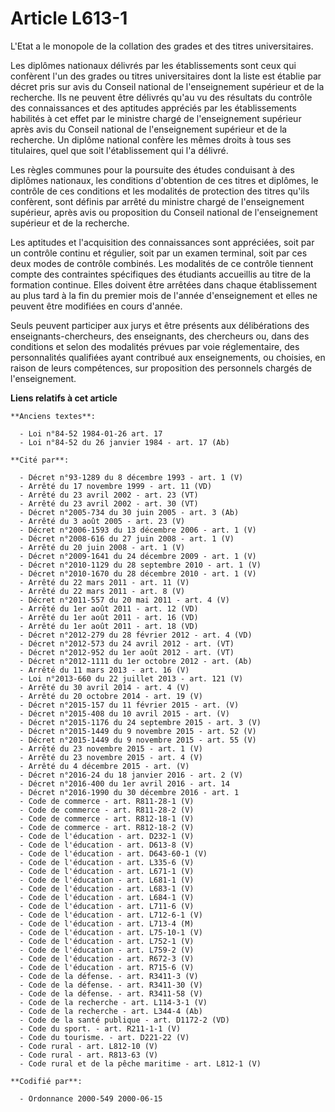 # Article L613-1

L'Etat a le monopole de la collation des grades et des titres universitaires.

Les diplômes nationaux délivrés par les établissements sont ceux qui confèrent l'un des grades ou titres universitaires dont
la liste est établie par décret pris sur avis du Conseil national de l'enseignement supérieur et de la recherche. Ils ne
peuvent être délivrés qu'au vu des résultats du contrôle des connaissances et des aptitudes appréciés par les établissements
habilités à cet effet par le ministre chargé de l'enseignement supérieur après avis du Conseil national de l'enseignement
supérieur et de la recherche. Un diplôme national confère les mêmes droits à tous ses titulaires, quel que soit
l'établissement qui l'a délivré.

Les règles communes pour la poursuite des études conduisant à des diplômes nationaux, les conditions d'obtention de ces
titres et diplômes, le contrôle de ces conditions et les modalités de protection des titres qu'ils confèrent, sont définis
par arrêté du ministre chargé de l'enseignement supérieur, après avis ou proposition du Conseil national de l'enseignement
supérieur et de la recherche.

Les aptitudes et l'acquisition des connaissances sont appréciées, soit par un contrôle continu et régulier, soit par un
examen terminal, soit par ces deux modes de contrôle combinés. Les modalités de ce contrôle tiennent compte des contraintes
spécifiques des étudiants accueillis au titre de la formation continue. Elles doivent être arrêtées dans chaque établissement
au plus tard à la fin du premier mois de l'année d'enseignement et elles ne peuvent être modifiées en cours d'année.

Seuls peuvent participer aux jurys et être présents aux délibérations des enseignants-chercheurs, des enseignants, des
chercheurs ou, dans des conditions et selon des modalités prévues par voie réglementaire, des personnalités qualifiées ayant
contribué aux enseignements, ou choisies, en raison de leurs compétences, sur proposition des personnels chargés de
l'enseignement.

**Liens relatifs à cet article**

	**Anciens textes**:

	  - Loi n°84-52 1984-01-26 art. 17
	  - Loi n°84-52 du 26 janvier 1984 - art. 17 (Ab)

	**Cité par**:

	  - Décret n°93-1289 du 8 décembre 1993 - art. 1 (V)
	  - Arrêté du 17 novembre 1999 - art. 11 (VD)
	  - Arrêté du 23 avril 2002 - art. 23 (VT)
	  - Arrêté du 23 avril 2002 - art. 30 (VT)
	  - Décret n°2005-734 du 30 juin 2005 - art. 3 (Ab)
	  - Arrêté du 3 août 2005 - art. 23 (V)
	  - Décret n°2006-1593 du 13 décembre 2006 - art. 1 (V)
	  - Décret n°2008-616 du 27 juin 2008 - art. 1 (V)
	  - Arrêté du 20 juin 2008 - art. 1 (V)
	  - Décret n°2009-1641 du 24 décembre 2009 - art. 1 (V)
	  - Décret n°2010-1129 du 28 septembre 2010 - art. 1 (V)
	  - Décret n°2010-1670 du 28 décembre 2010 - art. 1 (V)
	  - Arrêté du 22 mars 2011 - art. 11 (V)
	  - Arrêté du 22 mars 2011 - art. 8 (V)
	  - Décret n°2011-557 du 20 mai 2011 - art. 4 (V)
	  - Arrêté du 1er août 2011 - art. 12 (VD)
	  - Arrêté du 1er août 2011 - art. 16 (VD)
	  - Arrêté du 1er août 2011 - art. 18 (VD)
	  - Décret n°2012-279 du 28 février 2012 - art. 4 (VD)
	  - Décret n°2012-573 du 24 avril 2012 - art. (VT)
	  - Décret n°2012-952 du 1er août 2012 - art. (VT)
	  - Décret n°2012-1111 du 1er octobre 2012 - art. (Ab)
	  - Arrêté du 11 mars 2013 - art. 16 (V)
	  - Loi n°2013-660 du 22 juillet 2013 - art. 121 (V)
	  - Arrêté du 30 avril 2014 - art. 4 (V)
	  - Arrêté du 20 octobre 2014 - art. 19 (V)
	  - Décret n°2015-157 du 11 février 2015 - art. (V)
	  - Décret n°2015-408 du 10 avril 2015 - art. (V)
	  - Décret n°2015-1176 du 24 septembre 2015 - art. 3 (V)
	  - Décret n°2015-1449 du 9 novembre 2015 - art. 52 (V)
	  - Décret n°2015-1449 du 9 novembre 2015 - art. 55 (V)
	  - Arrêté du 23 novembre 2015 - art. 1 (V)
	  - Arrêté du 23 novembre 2015 - art. 4 (V)
	  - Arrêté du 4 décembre 2015 - art. (V)
	  - Décret n°2016-24 du 18 janvier 2016 - art. 2 (V)
	  - Décret n°2016-400 du 1er avril 2016 - art. 14
	  - Décret n°2016-1990 du 30 décembre 2016 - art. 1
	  - Code de commerce - art. R811-28-1 (V)
	  - Code de commerce - art. R811-28-2 (V)
	  - Code de commerce - art. R812-18-1 (V)
	  - Code de commerce - art. R812-18-2 (V)
	  - Code de l'éducation - art. D232-1 (V)
	  - Code de l'éducation - art. D613-8 (V)
	  - Code de l'éducation - art. D643-60-1 (V)
	  - Code de l'éducation - art. L335-6 (V)
	  - Code de l'éducation - art. L671-1 (V)
	  - Code de l'éducation - art. L681-1 (V)
	  - Code de l'éducation - art. L683-1 (V)
	  - Code de l'éducation - art. L684-1 (V)
	  - Code de l'éducation - art. L711-6 (V)
	  - Code de l'éducation - art. L712-6-1 (V)
	  - Code de l'éducation - art. L713-4 (M)
	  - Code de l'éducation - art. L75-10-1 (V)
	  - Code de l'éducation - art. L752-1 (V)
	  - Code de l'éducation - art. L759-2 (V)
	  - Code de l'éducation - art. R672-3 (V)
	  - Code de l'éducation - art. R715-6 (V)
	  - Code de la défense. - art. R3411-3 (V)
	  - Code de la défense. - art. R3411-30 (V)
	  - Code de la défense. - art. R3411-58 (V)
	  - Code de la recherche - art. L114-3-1 (V)
	  - Code de la recherche - art. L344-4 (Ab)
	  - Code de la santé publique - art. D1172-2 (VD)
	  - Code du sport. - art. R211-1-1 (V)
	  - Code du tourisme. - art. D221-22 (V)
	  - Code rural - art. L812-10 (V)
	  - Code rural - art. R813-63 (V)
	  - Code rural et de la pêche maritime - art. L812-1 (V)

	**Codifié par**:

	  - Ordonnance 2000-549 2000-06-15
